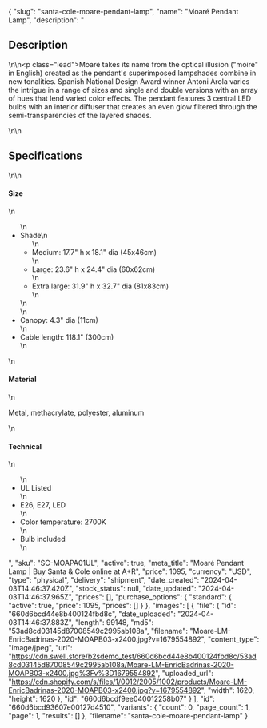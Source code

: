 {
  "slug": "santa-cole-moare-pendant-lamp",
  "name": "Moaré Pendant Lamp",
  "description": "<h2>Description</h2>\n<!-- split -->\n<p class=\"lead\">Moaré takes its name from the optical illusion (\"moiré\" in English) created as the pendant's superimposed lampshades combine in new tonalities. Spanish National Design Award winner Antoni Arola varies the intrigue in a range of sizes and single and double versions with an array of hues that lend varied color effects. The pendant features 3 central LED bulbs with an interior diffuser that creates an even glow filtered through the semi-transparencies of the layered shades.</p>\n<!-- split -->\n<h2>Specifications</h2>\n<!-- split -->\n<h4>Size</h4>\n<ul>\n<li>Shade\n<ul>\n<li>Medium: 17.7\" h x 18.1\" dia (45x46cm)</li>\n<li>Large: 23.6\" h x 24.4\" dia (60x62cm)</li>\n<li>Extra large: 31.9\" h x 32.7\" dia (81x83cm)</li>\n</ul>\n</li>\n<li>Canopy: 4.3\" dia (11cm)</li>\n<li>Cable length: 118.1\" (300cm)</li>\n</ul>\n<h4>Material</h4>\n<p>Metal, methacrylate, polyester, aluminum</p>\n<h4>Technical</h4>\n<ul>\n<li>UL Listed</li>\n<li>E26, E27, LED</li>\n<li>Color temperature: 2700K</li>\n<li>Bulb included</li>\n</ul>",
  "sku": "SC-MOAPA01UL",
  "active": true,
  "meta_title": "Moaré Pendant Lamp | Buy Santa & Cole online at A+R",
  "price": 1095,
  "currency": "USD",
  "type": "physical",
  "delivery": "shipment",
  "date_created": "2024-04-03T14:46:37.420Z",
  "stock_status": null,
  "date_updated": "2024-04-03T14:46:37.965Z",
  "prices": [],
  "purchase_options": {
    "standard": {
      "active": true,
      "price": 1095,
      "prices": []
    }
  },
  "images": [
    {
      "file": {
        "id": "660d6bcd44e8b400124fbd8c",
        "date_uploaded": "2024-04-03T14:46:37.883Z",
        "length": 99148,
        "md5": "53ad8cd03145d87008549c2995ab108a",
        "filename": "Moare-LM-EnricBadrinas-2020-MOAPB03-x2400.jpg?v=1679554892",
        "content_type": "image/jpeg",
        "url": "https://cdn.swell.store/b2sdemo_test/660d6bcd44e8b400124fbd8c/53ad8cd03145d87008549c2995ab108a/Moare-LM-EnricBadrinas-2020-MOAPB03-x2400.jpg%3Fv%3D1679554892",
        "uploaded_url": "https://cdn.shopify.com/s/files/1/0012/2005/1002/products/Moare-LM-EnricBadrinas-2020-MOAPB03-x2400.jpg?v=1679554892",
        "width": 1620,
        "height": 1620
      },
      "id": "660d6bcdf9ee040012258b07"
    }
  ],
  "id": "660d6bcd93607e00127d4510",
  "variants": {
    "count": 0,
    "page_count": 1,
    "page": 1,
    "results": []
  },
  "filename": "santa-cole-moare-pendant-lamp"
}